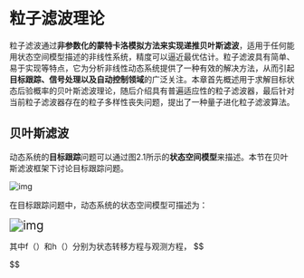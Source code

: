 # 粒子滤波理论

粒子滤波通过**非参数化的蒙特卡洛模拟方法来实现递推贝叶斯滤波**，适用于任何能用状态空间模型描述的非线性系统，精度可以逼近最优估计。粒子滤波具有简单、易于实现等特点，它为分析非线性动态系统提供了一种有效的解决方法，从而引起**目标跟踪、信号处理以及自动控制领域**的广泛关注。本章首先概述用于求解目标状态后验概率的贝叶斯滤波理论，随后介绍具有普遍适应性的粒子滤波器，最后针对当前粒子滤波器存在的粒子多样性丧失问题，提出了一种量子进化粒子滤波算法。

## 贝叶斯滤波

动态系统的**目标跟踪**问题可以通过图2.1所示的**状态空间模型**来描述。本节在贝叶斯滤波框架下讨论目标跟踪问题。

![img](file:////tmp/wps-zk/ksohtml/wpsIk382L.jpg)

在目标跟踪问题中，动态系统的状态空间模型可描述为：

<img src="file:////tmp/wps-zk/ksohtml/wpsoXJ7yW.png" alt="img" style="zoom:150%;" />

其中f（）和h（）分别为状态转移方程与观测方程，
$$

$$
